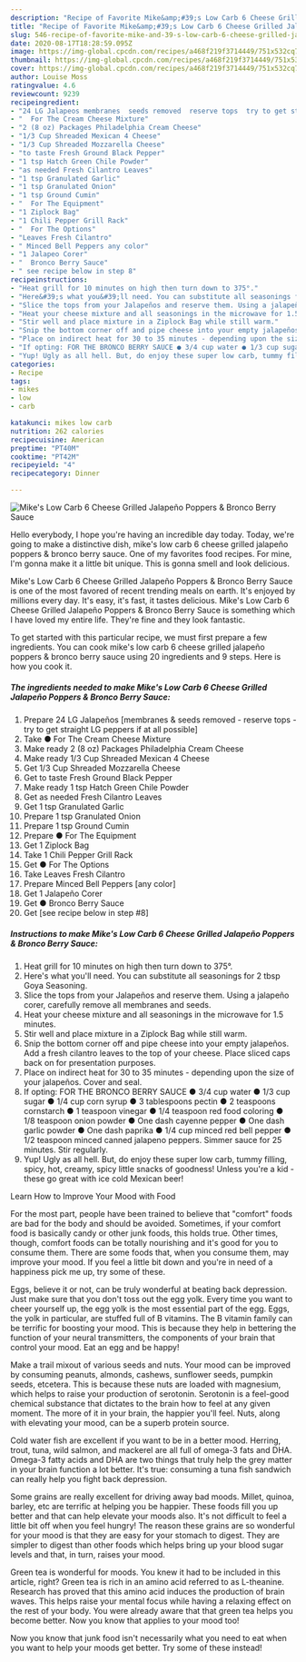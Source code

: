 ```yaml
---
description: "Recipe of Favorite Mike&amp;#39;s Low Carb 6 Cheese Grilled Jalapeño Poppers &amp;amp; Bronco Berry Sauce"
title: "Recipe of Favorite Mike&amp;#39;s Low Carb 6 Cheese Grilled Jalapeño Poppers &amp;amp; Bronco Berry Sauce"
slug: 546-recipe-of-favorite-mike-and-39-s-low-carb-6-cheese-grilled-jalapeno-poppers-and-amp-bronco-berry-sauce
date: 2020-08-17T18:28:59.095Z
image: https://img-global.cpcdn.com/recipes/a468f219f3714449/751x532cq70/mikes-low-carb-6-cheese-grilled-jalapeno-poppers-bronco-berry-sauce-recipe-main-photo.jpg
thumbnail: https://img-global.cpcdn.com/recipes/a468f219f3714449/751x532cq70/mikes-low-carb-6-cheese-grilled-jalapeno-poppers-bronco-berry-sauce-recipe-main-photo.jpg
cover: https://img-global.cpcdn.com/recipes/a468f219f3714449/751x532cq70/mikes-low-carb-6-cheese-grilled-jalapeno-poppers-bronco-berry-sauce-recipe-main-photo.jpg
author: Louise Moss
ratingvalue: 4.6
reviewcount: 9239
recipeingredient:
- "24 LG Jalapeos membranes  seeds removed  reserve tops  try to get straight LG peppers if at all possible"
- "  For The Cream Cheese Mixture"
- "2 (8 oz) Packages Philadelphia Cream Cheese"
- "1/3 Cup Shreaded Mexican 4 Cheese"
- "1/3 Cup Shreaded Mozzarella Cheese"
- "to taste Fresh Ground Black Pepper"
- "1 tsp Hatch Green Chile Powder"
- "as needed Fresh Cilantro Leaves"
- "1 tsp Granulated Garlic"
- "1 tsp Granulated Onion"
- "1 tsp Ground Cumin"
- "  For The Equipment"
- "1 Ziplock Bag"
- "1 Chili Pepper Grill Rack"
- "  For The Options"
- "Leaves Fresh Cilantro"
- " Minced Bell Peppers any color"
- "1 Jalapeo Corer"
- "  Bronco Berry Sauce"
- " see recipe below in step 8"
recipeinstructions:
- "Heat grill for 10 minutes on high then turn down to 375°."
- "Here&#39;s what you&#39;ll need. You can substitute all seasonings for 2 tbsp Goya Seasoning."
- "Slice the tops from your Jalapeños and reserve them. Using a jalapeño corer, carefully remove all membranes and seeds."
- "Heat your cheese mixture and all seasonings in the microwave for 1.5 minutes."
- "Stir well and place mixture in a Ziplock Bag while still warm."
- "Snip the bottom corner off and pipe cheese into your empty jalapeños. Add a fresh cilantro leaves to the top of your cheese. Place sliced caps back on for presentation purposes."
- "Place on indirect heat for 30 to 35 minutes - depending upon the size of your jalapeños. Cover and seal."
- "If opting: FOR THE BRONCO BERRY SAUCE ● 3/4 cup water ● 1/3 cup sugar ● 1/4 cup corn syrup ● 3 tablespoons pectin ● 2 teaspoons cornstarch ● 1 teaspoon vinegar ● 1/4 teaspoon red food coloring ● 1/8 teaspoon onion powder ● One dash cayenne pepper ● One dash garlic powder ● One dash paprika ● 1/4 cup minced red bell pepper ● 1/2 teaspoon minced canned jalapeno peppers. Simmer sauce for 25 minutes. Stir regularly."
- "Yup! Ugly as all hell. But, do enjoy these super low carb, tummy filling, spicy, hot, creamy, spicy little snacks of goodness! Unless you&#39;re a kid - these go great with ice cold Mexican beer!"
categories:
- Recipe
tags:
- mikes
- low
- carb

katakunci: mikes low carb 
nutrition: 262 calories
recipecuisine: American
preptime: "PT40M"
cooktime: "PT42M"
recipeyield: "4"
recipecategory: Dinner

---
```



![Mike&#39;s Low Carb 6 Cheese Grilled Jalapeño Poppers &amp; Bronco Berry Sauce](https://img-global.cpcdn.com/recipes/a468f219f3714449/751x532cq70/mikes-low-carb-6-cheese-grilled-jalapeno-poppers-bronco-berry-sauce-recipe-main-photo.jpg)

Hello everybody, I hope you're having an incredible day today. Today, we're going to make a distinctive dish, mike&#39;s low carb 6 cheese grilled jalapeño poppers &amp; bronco berry sauce. One of my favorites food recipes. For mine, I'm gonna make it a little bit unique. This is gonna smell and look delicious.

Mike&#39;s Low Carb 6 Cheese Grilled Jalapeño Poppers &amp; Bronco Berry Sauce is one of the most favored of recent trending meals on earth. It's enjoyed by millions every day. It's easy, it's fast, it tastes delicious. Mike&#39;s Low Carb 6 Cheese Grilled Jalapeño Poppers &amp; Bronco Berry Sauce is something which I have loved my entire life. They're fine and they look fantastic.




To get started with this particular recipe, we must first prepare a few ingredients. You can cook mike&#39;s low carb 6 cheese grilled jalapeño poppers &amp; bronco berry sauce using 20 ingredients and 9 steps. Here is how you cook it.

<!--inarticleads1-->

##### The ingredients needed to make Mike&#39;s Low Carb 6 Cheese Grilled Jalapeño Poppers &amp; Bronco Berry Sauce:

1. Prepare 24 LG Jalapeños [membranes &amp; seeds removed - reserve tops - try to get straight LG peppers if at all possible]
1. Take  ● For The Cream Cheese Mixture
1. Make ready 2 (8 oz) Packages Philadelphia Cream Cheese
1. Make ready 1/3 Cup Shreaded Mexican 4 Cheese
1. Get 1/3 Cup Shreaded Mozzarella Cheese
1. Get to taste Fresh Ground Black Pepper
1. Make ready 1 tsp Hatch Green Chile Powder
1. Get as needed Fresh Cilantro Leaves
1. Get 1 tsp Granulated Garlic
1. Prepare 1 tsp Granulated Onion
1. Prepare 1 tsp Ground Cumin
1. Prepare  ● For The Equipment
1. Get 1 Ziplock Bag
1. Take 1 Chili Pepper Grill Rack
1. Get  ● For The Options
1. Take Leaves Fresh Cilantro
1. Prepare  Minced Bell Peppers [any color]
1. Get 1 Jalapeño Corer
1. Get  ● Bronco Berry Sauce
1. Get  [see recipe below in step #8]




<!--inarticleads2-->

##### Instructions to make Mike&#39;s Low Carb 6 Cheese Grilled Jalapeño Poppers &amp; Bronco Berry Sauce:

1. Heat grill for 10 minutes on high then turn down to 375°.
1. Here&#39;s what you&#39;ll need. You can substitute all seasonings for 2 tbsp Goya Seasoning.
1. Slice the tops from your Jalapeños and reserve them. Using a jalapeño corer, carefully remove all membranes and seeds.
1. Heat your cheese mixture and all seasonings in the microwave for 1.5 minutes.
1. Stir well and place mixture in a Ziplock Bag while still warm.
1. Snip the bottom corner off and pipe cheese into your empty jalapeños. Add a fresh cilantro leaves to the top of your cheese. Place sliced caps back on for presentation purposes.
1. Place on indirect heat for 30 to 35 minutes - depending upon the size of your jalapeños. Cover and seal.
1. If opting: FOR THE BRONCO BERRY SAUCE ● 3/4 cup water ● 1/3 cup sugar ● 1/4 cup corn syrup ● 3 tablespoons pectin ● 2 teaspoons cornstarch ● 1 teaspoon vinegar ● 1/4 teaspoon red food coloring ● 1/8 teaspoon onion powder ● One dash cayenne pepper ● One dash garlic powder ● One dash paprika ● 1/4 cup minced red bell pepper ● 1/2 teaspoon minced canned jalapeno peppers. Simmer sauce for 25 minutes. Stir regularly.
1. Yup! Ugly as all hell. But, do enjoy these super low carb, tummy filling, spicy, hot, creamy, spicy little snacks of goodness! Unless you&#39;re a kid - these go great with ice cold Mexican beer!




Learn How to Improve Your Mood with Food


For the most part, people have been trained to believe that "comfort" foods are bad for the body and should be avoided. Sometimes, if your comfort food is basically candy or other junk foods, this holds true. Other times, though, comfort foods can be totally nourishing and it's good for you to consume them. There are some foods that, when you consume them, may improve your mood. If you feel a little bit down and you're in need of a happiness pick me up, try some of these.

Eggs, believe it or not, can be truly wonderful at beating back depression. Just make sure that you don't toss out the egg yolk. Every time you want to cheer yourself up, the egg yolk is the most essential part of the egg. Eggs, the yolk in particular, are stuffed full of B vitamins. The B vitamin family can be terrific for boosting your mood. This is because they help in bettering the function of your neural transmitters, the components of your brain that control your mood. Eat an egg and be happy!

Make a trail mixout of various seeds and nuts. Your mood can be improved by consuming peanuts, almonds, cashews, sunflower seeds, pumpkin seeds, etcetera. This is because these nuts are loaded with magnesium, which helps to raise your production of serotonin. Serotonin is a feel-good chemical substance that dictates to the brain how to feel at any given moment. The more of it in your brain, the happier you'll feel. Nuts, along with elevating your mood, can be a superb protein source.

Cold water fish are excellent if you want to be in a better mood. Herring, trout, tuna, wild salmon, and mackerel are all full of omega-3 fats and DHA. Omega-3 fatty acids and DHA are two things that truly help the grey matter in your brain function a lot better. It's true: consuming a tuna fish sandwich can really help you fight back depression. 

Some grains are really excellent for driving away bad moods. Millet, quinoa, barley, etc are terrific at helping you be happier. These foods fill you up better and that can help elevate your moods also. It's not difficult to feel a little bit off when you feel hungry! The reason these grains are so wonderful for your mood is that they are easy for your stomach to digest. They are simpler to digest than other foods which helps bring up your blood sugar levels and that, in turn, raises your mood.

Green tea is wonderful for moods. You knew it had to be included in this article, right? Green tea is rich in an amino acid referred to as L-theanine. Research has proved that this amino acid induces the production of brain waves. This helps raise your mental focus while having a relaxing effect on the rest of your body. You were already aware that that green tea helps you become better. Now you know that applies to your mood too!

Now you know that junk food isn't necessarily what you need to eat when you want to help your moods get better. Try some of these instead!

